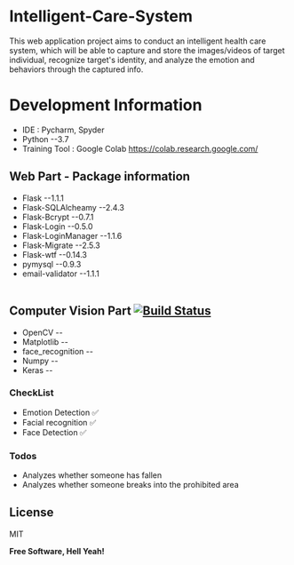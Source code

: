 # Intelligent-Care-System
This web application project aims to conduct an intelligent health care system, which will be able to capture and store the images/videos of target individual, recognize target's identity, and analyze the emotion and behaviors through the captured info.</br>


# Development Information
* IDE : Pycharm, Spyder</br>
* Python --3.7</br>
* Training Tool : Google Colab https://colab.research.google.com/</br>
## Web Part - Package information
* Flask --1.1.1</br>
* Flask-SQLAlcheamy --2.4.3</br>
* Flask-Bcrypt --0.7.1</br>
* Flask-Login --0.5.0</br>
* Flask-LoginManager --1.1.6</br>
* Flask-Migrate --2.5.3</br>
* Flask-wtf --0.14.3</br>
* pymysql --0.9.3</br>
* email-validator --1.1.1</br></br>
## Computer Vision Part [![Build Status](https://travis-ci.org/joemccann/dillinger.svg?branch=master)](https://travis-ci.org/joemccann/dillinger)
* OpenCV -- </br>
* Matplotlib -- </br>
* face_recognition -- </b>
* Numpy -- </b>
* Keras -- </b>

### CheckList
* Emotion Detection  ✅
* Facial recognition ✅
* Face Detection     ✅

### Todos

 - Analyzes whether someone has fallen 
 - Analyzes whether someone breaks into the prohibited area
 
 
License
----

MIT


**Free Software, Hell Yeah!**

